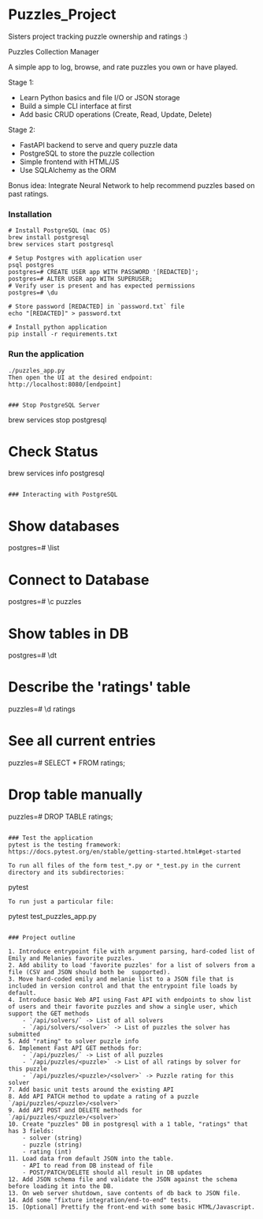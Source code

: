# Puzzles_Project
Sisters project tracking puzzle ownership and ratings :)

Puzzles Collection Manager

A simple app to log, browse, and rate puzzles you own or have played.

Stage 1:

* Learn Python basics and file I/O or JSON storage
* Build a simple CLI interface at first
* Add basic CRUD operations (Create, Read, Update, Delete)


Stage 2:

* FastAPI backend to serve and query puzzle data
* PostgreSQL to store the puzzle collection
* Simple frontend with HTML/JS
* Use SQLAlchemy as the ORM

Bonus idea: Integrate Neural Network to help recommend puzzles based on past ratings.

### Installation
```
# Install PostgreSQL (mac OS)
brew install postgresql
brew services start postgresql

# Setup Postgres with application user
psql postgres
postgres=# CREATE USER app WITH PASSWORD '[REDACTED]';
postgres=# ALTER USER app WITH SUPERUSER;
# Verify user is present and has expected permissions
postgres=# \du

# Store password [REDACTED] in `password.txt` file
echo "[REDACTED]" > password.txt

# Install python application
pip install -r requirements.txt
```

### Run the application
```
./puzzles_app.py
Then open the UI at the desired endpoint:
http://localhost:8080/[endpoint]


### Stop PostgreSQL Server
```
brew services stop postgresql
# Check Status
brew services info postgresql
```

### Interacting with PostgreSQL
```
# Show databases
postgres=# \list
# Connect to Database
postgres=# \c puzzles
# Show tables in DB
postgres=# \dt
# Describe the 'ratings' table
puzzles=# \d ratings
# See all current entries
puzzles=# SELECT * FROM ratings;
# Drop table manually
puzzles=# DROP TABLE ratings;
```

### Test the application
pytest is the testing framework: https://docs.pytest.org/en/stable/getting-started.html#get-started

To run all files of the form test_*.py or *_test.py in the current directory and its subdirectories:
```
pytest
```
To run just a particular file:
```
pytest test_puzzles_app.py 
```

### Project outline

1. Introduce entrypoint file with argument parsing, hard-coded list of Emily and Melanies favorite puzzles.
2. Add ability to load 'favorite puzzles' for a list of solvers from a file (CSV and JSON should both be  supported).
3. Move hard-coded emily and melanie list to a JSON file that is included in version control and that the entrypoint file loads by default.
4. Introduce basic Web API using Fast API with endpoints to show list of users and their favorite puzzles and show a single user, which support the GET methods
    - `/api/solvers/` -> List of all solvers
    - `/api/solvers/<solver>` -> List of puzzles the solver has submitted
5. Add "rating" to solver puzzle info
6. Implement Fast API GET methods for:
    - `/api/puzzles/` -> List of all puzzles
    - `/api/puzzles/<puzzle>` -> List of all ratings by solver for this puzzle
    - `/api/puzzles/<puzzle>/<solver>` -> Puzzle rating for this solver
7. Add basic unit tests around the existing API
8. Add API PATCH method to update a rating of a puzzle `/api/puzzles/<puzzle>/<solver>`
9. Add API POST and DELETE methods for `/api/puzzles/<puzzle>/<solver>`
10. Create "puzzles" DB in postgresql with a 1 table, "ratings" that has 3 fields:
    - solver (string)
    - puzzle (string)
    - rating (int)
11. Load data from default JSON into the table.
    - API to read from DB instead of file
    - POST/PATCH/DELETE should all result in DB updates
12. Add JSON schema file and validate the JSON against the schema before loading it into the DB.
13. On web server shutdown, save contents of db back to JSON file.
14. Add some "fixture integration/end-to-end" tests.
15. [Optional] Prettify the front-end with some basic HTML/Javascript.